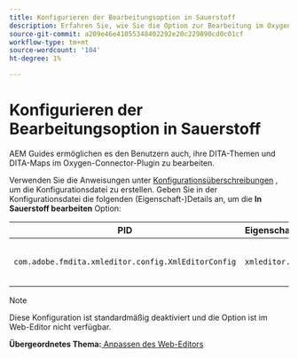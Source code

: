 ```yaml
---
title: Konfigurieren der Bearbeitungsoption in Sauerstoff
description: Erfahren Sie, wie Sie die Option zur Bearbeitung im Oxygen Connector-Plug-in konfigurieren.
source-git-commit: a209e46e41055348402292e20c229890cd0c01cf
workflow-type: tm+mt
source-wordcount: '104'
ht-degree: 1%

---
```



# Konfigurieren der Bearbeitungsoption in Sauerstoff

AEM Guides ermöglichen es den Benutzern auch, ihre DITA-Themen und DITA-Maps im Oxygen-Connector-Plugin zu bearbeiten.

Verwenden Sie die Anweisungen unter [Konfigurationsüberschreibungen](download-install-additional-config-override.md#) , um die Konfigurationsdatei zu erstellen. Geben Sie in der Konfigurationsdatei die folgenden (Eigenschaft-)Details an, um die **In Sauerstoff bearbeiten** Option:



| PID | Eigenschaftenschlüssel | Eigenschaftswert |
|---|------------|--------------|
| `com.adobe.fmdita.xmleditor.config.XmlEditorConfig` | `xmleditor.editinoxygen` | Boolesch \(true/false\). **Standardwert**: false |

>[!NOTE]
>
> Diese Konfiguration ist standardmäßig deaktiviert und die Option ist im Web-Editor nicht verfügbar.

**Übergeordnetes Thema:**[ Anpassen des Web-Editors](conf-web-editor.md)

